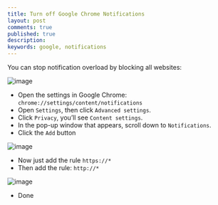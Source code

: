 ```yaml
---
title: Turn off Google Chrome Notifications
layout: post
comments: true
published: true
description: 
keywords: google, notifications
---
```


You can stop notification overload by blocking all websites:

![image](https://user-images.githubusercontent.com/781074/51209993-e514e100-1911-11e9-97ec-c9101a93e5bf.png)

* Open the settings in Google Chrome: `chrome://settings/content/notifications`
* Open `Settings`, then click `Advanced settings`.
* Click `Privacy`, you’ll see `Content settings`.
* In the pop-up window that appears, scroll down to `Notifications`.
* Click the `Add` button

![image](https://user-images.githubusercontent.com/781074/51210219-88fe8c80-1912-11e9-85ec-65f27f426896.png)

* Now just add the rule `https://*`
* Then add the rule: `http://*`

![image](https://user-images.githubusercontent.com/781074/51208802-eee91500-190e-11e9-861b-1ff3c7357017.png)

* Done
